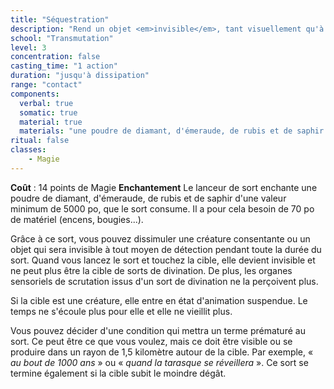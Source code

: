 ```yaml
---
title: "Séquestration"
description: "Rend un objet <em>invisible</em>, tant visuellement qu'à la divination."
school: "Transmutation"
level: 3
concentration: false
casting_time: "1 action"
duration: "jusqu'à dissipation"
range: "contact"
components:
  verbal: true
  somatic: true
  material: true
  materials: "une poudre de diamant, d'émeraude, de rubis et de saphir d'une valeur minimum de 5000 po, que le sort consume"
ritual: false
classes:
    - Magie
---
```

**Coût** : 14 points de Magie
**Enchantement** Le lanceur de sort enchante une poudre de diamant, d'émeraude, de rubis et de saphir d'une valeur minimum de 5000 po, que le sort consume. Il a pour cela besoin de 70 po de matériel (encens, bougies...).   

Grâce à ce sort, vous pouvez dissimuler une créature consentante ou un objet qui sera invisible à tout moyen de détection pendant toute la durée du sort. Quand vous lancez le sort et touchez la cible, elle devient invisible et ne peut plus être la cible de sorts de divination. De plus, les organes sensoriels de scrutation issus d'un sort de divination ne la perçoivent plus.

Si la cible est une créature, elle entre en état d'animation suspendue. Le temps ne s'écoule plus pour elle et elle ne vieillit plus.

Vous pouvez décider d'une condition qui mettra un terme prématuré au sort. Ce peut être ce que vous voulez, mais ce doit être visible ou se produire dans un rayon de 1,5 kilomètre autour de la cible. Par exemple, « _au bout de 1000 ans_ » ou « _quand la tarasque se réveillera_ ». Ce sort se termine également si la cible subit le moindre dégât.
